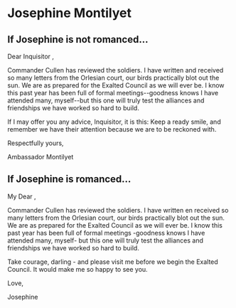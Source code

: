 <h1 class="title-sm">Josephine Montilyet</h1>
<h2 class="condition">If Josephine is not romanced...</h2>
<p>Dear Inquisitor <surname>,</p>

<p>Commander Cullen has reviewed the soldiers. I have written and received so many letters from the Orlesian court, our birds practically blot out the sun. We are as prepared for the Exalted Council as we will ever be. I know this past year has been full of formal meetings--goodness knows I have attended many, myself--but this one will truly test the alliances and friendships we have worked so hard to build.</p>

<p>If I may offer you any advice, Inquisitor, it is this: Keep a ready smile, and remember we have their attention because we are to be reckoned with.</p>

<p>Respectfully yours,</p>

<p>Ambassador Montilyet</p>

<div class="division"></div>

<h2 class="condition">If Josephine is romanced...</h2>
<p>My Dear <playername>,</p>

<p>Commander Cullen has reviewed the soldiers. I have written en received so many letters from the Orlesian court, our birds practically blot out the sun. We are as prepared for the Exalted Council as we will ever be. I know this past year has been full of formal meetings -goodness knows I have attended many, myself- but this one will truly test the alliances and friendships we have worked so hard to build.</p>

<p>Take courage, darling - and please visit me before we begin the Exalted Council. It would make me so happy to see you.</p>

<p>Love,</p>

<p>Josephine</p>

